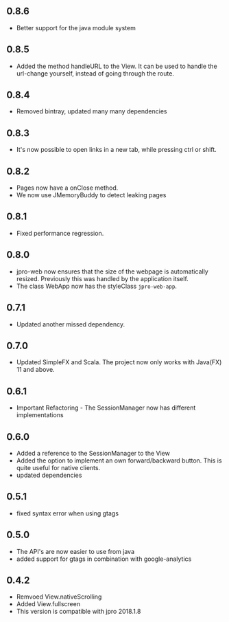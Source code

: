 ## 0.8.6
* Better support for the java module system
## 0.8.5
* Added the method handleURL to the View.
It can be used to handle the url-change yourself, instead of going through the route.
## 0.8.4
 * Removed bintray, updated many many dependencies
## 0.8.3
 * It's now possible to open links in a new tab, while pressing ctrl or shift.
## 0.8.2
 * Pages now have a onClose method.
 * We now use JMemoryBuddy to detect leaking pages

## 0.8.1
 * Fixed performance regression.

## 0.8.0
 * jpro-web now ensures that the size of the webpage is automatically resized. 
   Previously this was handled by the application itself.
 * The class WebApp now has the styleClass `jpro-web-app`. 
## 0.7.1
 * Updated another missed dependency.
## 0.7.0
 * Updated SimpleFX and Scala. The project now only works with Java(FX) 11 and above.
 
## 0.6.1
 * Important Refactoring - The SessionManager now has different implementations

## 0.6.0
 * Added a reference to the SessionManager to the View
 * Added the option to implement an own forward/backward button. 
 This is quite useful for native clients.
 * updated dependencies

## 0.5.1
 * fixed syntax error when using gtags

## 0.5.0
 * The API's are now easier to use from java
 * added support for gtags in combination with google-analytics

## 0.4.2
 * Remvoed View.nativeScrolling
 * Added View.fullscreen
 * This version is compatible with jpro 2018.1.8